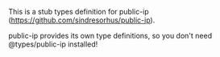 This is a stub types definition for public-ip (https://github.com/sindresorhus/public-ip).

public-ip provides its own type definitions, so you don't need @types/public-ip installed!